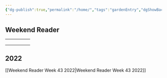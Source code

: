 ```yaml
---
{"dg-publish":true,"permalink":"/home/","tags":"gardenEntry","dgShowBacklinks":true,"dgShowLocalGraph":true,"dgShowInlineTitle":true}
---
```




## Weekend Reader


|   |   |   |   |   |
|---|---|---|---|---|
|   |   |   |   |   |
|   |   |   |   |   |
|   |   |   |   |   |

## 2022
[[Weekend Reader Week 43 2022|Weekend Reader Week 43 2022]]

